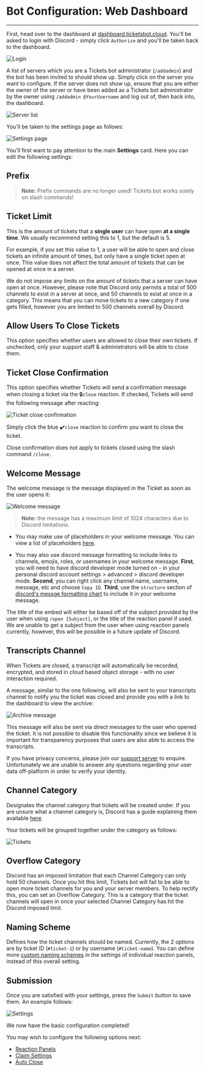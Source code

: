 # Bot Configuration: Web Dashboard
***

First, head over to the dashboard at [dashboard.ticketsbot.cloud](https://dashboard.ticketsbot.cloud). You'll be asked to login with Discord - simply click `Authorize` and you'll be taken back to the dashboard.

![Login](../img/login.webp)

A list of servers which you are a Tickets bot administrator (`/addadmin`) and the bot has been invited to should show up. Simply click on the server you want to configure. If the server does not show up, ensure that you are either the owner of the server or have been added as a Tickets bot administrator by the owner using `/addadmin @YourUsername` and log out of, then back into, the dashboard.

![Server list](../img/server_list.webp)

You'll be taken to the settings page as follows:

![Settings page](../img/settings_card.webp)

You'll first want to pay attention to the main **Settings** card. Here you can edit the following settings:

## Prefix

> **Note:** Prefix commands are no longer used! Tickets bot works solely on slash commands!

## Ticket Limit

This is the amount of tickets that a **single user** can have open **at a single time**. We usually recommend setting this to 1, but the default is 5.

For example, if you set this value to 1, a user will be able to open and close tickets an infinite amount of times, but only have a single ticket open at once. This value does not affect the total amount of tickets that can be opened at once in a server.

We do not impose any limits on the amount of tickets that a server can have open at once. However, please note that Discord only permits a total of 500 channels to exist in a server at once, and 50 channels to exist at once in a category. This means that you can move tickets to a new category if one gets filled, however you are limited to 500 channels overall by Discord.

## Allow Users To Close Tickets

This option specifies whether users are allowed to close their own tickets. If unchecked, only your support staff & administrators will be able to close them.

## Ticket Close Confirmation

This option specifies whether Tickets will send a confirmation message when closing a ticket via the 🔒`close` reaction. If checked, Tickets will send the following message after reacting:

![Ticket close confirmation](../img/ticket_close_confirmation.webp)

Simply click the blue ✔️`close` reaction to confirm you want to close the ticket.

Close confirmation does not apply to tickets closed using the slash command `/close`.

## Welcome Message

The welcome message is the message displayed in the Ticket as soon as the user opens it:

![Welcome message](../img/welcome_message.webp)

> **Note:** the message has a maximum limit of 1024 characters due to Discord limitations.

- You may make use of placeholders in your welcome message. You can view a list of placeholders [here](../miscellaneous/placeholders.md).  

- You may also use discord message formatting to include links to channels, emojis, roles, or usernames in your welcome message. **First**, you will need to have discord developer mode turned on - in your personal discord account settings > advanced > discord developer mode. **Second**, you can right click any channel name, username, message, etc and choose `Copy ID`.  **Third**, use the `structure` section of [discord's messge formatting chart](https://discord.com/developers/docs/reference#message-formatting) to include it in your welcome message.

The title of the embed will either be based off of the subject provided by the user when using `/open [Subject]`, or the title of the reaction panel if used. We are unable to get a subject from the user when using reaction panels currently, however, this will be possible in a future update of Discord.

## Transcripts Channel

When Tickets are closed, a transcript will automatically be recorded, encrypted, and stored in cloud based object storage - with no user interaction required.

A message, similar to the one following, will also be sent to your transcripts channel to notify you the ticket was closed and provide you with a link to the dashboard to view the archive:

![Archive message](../img/archive_message.webp)

This message will also be sent via direct messages to the user who opened the ticket. It is not possible to disable this functionality since we believe it is important for transparency purposes that users are also able to access the transcripts.

If you have privacy concerns, please join our [support server](https://discord.gg/ticketsbot) to enquire. Unfortunately we are unable to answer any questions regarding your user data off-platform in order to verify your identity.

## Channel Category

Designates the channel category that tickets will be created under. If you are unsure what a channel category is, Discord has a guide explaining them available [here](https://support.discord.com/hc/en-us/articles/115001580171-Channel-Categories-101).

Your tickets will be grouped together under the category as follows:

![Tickets](../img/channels.webp)

## Overflow Category

Discord has an imposed limitation that each Channel Category can only hold 50 channels. Once you hit this limit, Tickets bot will fail to be able to open more ticket channels for you and your server members. To help rectify this, you can set an Overflow Category. This is a category that the ticket channels will open in once your selected Channel Category has hit the Discord imposed limit.

## Naming Scheme

Defines how the ticket channels should be named. Currently, the 2 options are by ticket ID (`#ticket-1`) or by username (`#ticket-name`). You can define more [custom naming schemes](./panels.md#naming-scheme) in the settings of individual reaction panels, instead of this overall setting.

## Submission

Once you are satisfied with your settings, press the `Submit` button to save them. An example follows:

![Settings](../img/settings_card.webp)

We now have the basic configuration completed!

You may wish to configure the following options next:
- [Reaction Panels](./panels.md)
- [Claim Settings](../dashboard/settings/claiming.md)
- [Auto Close](../dashboard/settings/settings.md/#auto-close)
